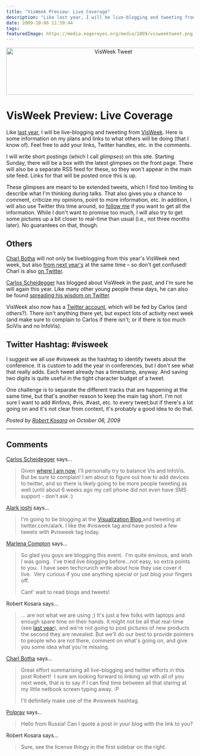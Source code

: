 ```yaml
---
title: "VisWeek Preview: Live Coverage"
description: "Like last year, I will be live-blogging and tweeting from VisWeek. Here is some information on my plans and links to what others will be doing (that I know of). Feel free to add your links, Twitter handles, etc. in the comments."
date: 2009-10-06 11:59:44
tags: 
featuredImage: https://media.eagereyes.org/media/2009/visweektweet.png
---
```


<p align="center"><img src="https://media.eagereyes.org/media/2009/visweektweet.png" border="0" alt="VisWeek Tweet" width="560" height="126" /></p>

# VisWeek Preview: Live Coverage

Like <a href="http://eagereyes.org/events/VisWeek2008">last year</a>, I will be live-blogging and tweeting from <a href="http://vis.computer.org/VisWeek2009/">VisWeek</a>. Here is some information on my plans and links to what others will be doing (that I know of). Feel free to add your links, Twitter handles, etc. in the comments.

I will write short postings (which I call <em>glimpses</em>) on this site. Starting Sunday, there will be a box with the latest glimpses on the front page. There will also be a separate RSS feed for these, so they won't appear in the main site feed. Links for that will be posted once this is up.

These glimpses are meant to be extended tweets, which I find too limiting to describe what I'm thinking during talks. That also gives you a chance to comment, criticize my opinions, point to more information, etc. In addition, I will also use Twitter this time around, so <a href="http://twitter.com/EagerEyes">follow me</a> if you want to get all the information. While I don't want to promise too much, I will also try to get some pictures up a bit closer to real-time than usual (i.e., not three months later). No guarantees on that, though.

## Others

<a href="http://cpbotha.net/">Charl Botha</a> will not only be liveblogging from this year's VisWeek next week, but also <a href="http://cpbotha.net/2009/10/05/weekly-head-voices-6-heroic-wave-brainy-mice-dont-shoot-the-messenger/">from next year's</a> at the same time &ndash; so don't get confused! Charl is also <a href="http://twitter.com/cpbotha">on Twitter</a>.

<a href="http://carlosscheidegger.wordpress.com/">Carlos Scheidegger</a> has blogged about VisWeek in the past, and I'm sure he will again this year. Like many other young people these days, he can also be found <a href="http://twitter.com/scheidegger">spreading his wisdom on Twitter</a>.

VisWeek also now has a <a href="http://twitter.com/visweek">Twitter account</a>, which will be fed by Carlos (and others?). There isn't anything there yet, but expect lots of activity next week (and make sure to complain to Carlos if there isn't; or if there is too much SciVis and no InfoVis).

## Twitter Hashtag: #visweek

I suggest we all use #visweek as the hashtag to identify tweets about the conference. It is custom to add the year in conferences, but I don't see what that really adds. Each tweet already has a timestamp, anyway. And saving two digits is quite useful in the tight character budget of a tweet.

One challenge is to separate the different tracks that are happening at the same time, but that's another reason to keep the main tag short. I'm not sure I want to add #infovs, #vis, #vast, etc. to every tweet;but if there's a lot going on and it's not clear from context, it's probably a good idea to do that.


_Posted by <a href="/about">Robert Kosara</a> on October 06, 2009_


<aside class="comments">

---
## Comments

<a href="http://carlosscheidegger.wordpress.com" rel="nofollow noopener" target="_blank">Carlos Scheidegger</a> says…
>	<p>Given <a href="http://www.research.att.com/areas/visualization/people/">where I am now</a>, I'll personally&nbsp;try to balance Vis and InfoVis. But be sure to complain! I am about to figure out how to add devices to twitter, and so there is likely going to be more people tweeting as well (until about 6 weeks ago my cell phone did not even have SMS support - don't ask :)</p>

<a href="http://www.alarkjoshi.net" rel="nofollow noopener" target="_blank">Alark joshi</a> says…
>	<p>I'm going to be blogging at the <a href="http://visualizeit.wordpress.com">Visualization Blog </a>and tweeting at twitter.com/alark. I like the #visweek tag and have posted a few tweets with #visweek tag today.</p>

<a href="http://marlenacompton.com" rel="nofollow noopener" target="_blank">Marlena Compton</a> says…
>	<p>So glad you guys are blogging this event.&nbsp; I'm quite envious, and wish I was going.&nbsp; I've tried live blogging before...not easy, so extra points to you.&nbsp; I have seen techcrunch write about how they use cover it live.&nbsp; Very curious if you use anything special or just blog your fingers off.</p>
>	<p>Cant' wait to read blogs and tweets!</p>

Robert Kosara says…
>	<p>... are not what we are using ;) It's just a few folks with laptops and enough spare time on their hands. It might not be all that real-time (see <a href="http://eagereyes.org/blog/2008/lessons-learned-from-live-blogging-visweek-2008.html">last year</a>), and we're not going to post pictures of new products the second they are revealed. But we'll do our best to provide pointers to people who are not there, comment on what's going on, and give you some idea what you're missing.</p>

<a href="http://cpbotha.net/" rel="nofollow noopener" target="_blank">Charl Botha</a> says…
>	<p>Great effort summarising all live-blogging and twitter efforts in this post Robert! &nbsp;I sure am looking forward to linking up with all of you next week, that is to say if I can find time between all that staring at my little netbook screen typing away. :P</p>
>	<p>I'll definitely make use of the #visweek hashtag.</p>

<a href="http://polprav.blogspot.com/" rel="nofollow noopener" target="_blank">Polprav</a> says…
>	Hello from Russia!
>	Can I quote a post in your blog with the link to you?

Robert Kosara says…
>	<p>Sure, see the license thingy in the first sidebar on the right.</p>

</aside>

